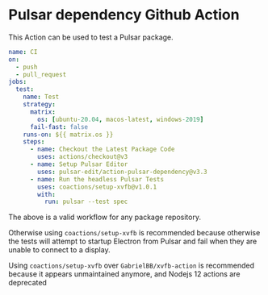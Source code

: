 # Pulsar dependency Github Action

This Action can be used to test a Pulsar package.

```yaml
name: CI
on:
  - push
  - pull_request
jobs:
  test:
    name: Test
    strategy:
      matrix:
        os: [ubuntu-20.04, macos-latest, windows-2019]
      fail-fast: false
    runs-on: ${{ matrix.os }}
    steps:
      - name: Checkout the Latest Package Code
        uses: actions/checkout@v3
      - name: Setup Pulsar Editor
        uses: pulsar-edit/action-pulsar-dependency@v3.3
      - name: Run the headless Pulsar Tests
        uses: coactions/setup-xvfb@v1.0.1
        with:
          run: pulsar --test spec

```

The above is a valid workflow for any package repository.

Otherwise using `coactions/setup-xvfb` is recommended because otherwise the tests will attempt to startup Electron from Pulsar and fail when they are unable to connect to a display.

Using `coactions/setup-xvfb` over `GabrielBB/xvfb-action` is recommended because it appears unmaintained anymore, and Nodejs 12 actions are deprecated

